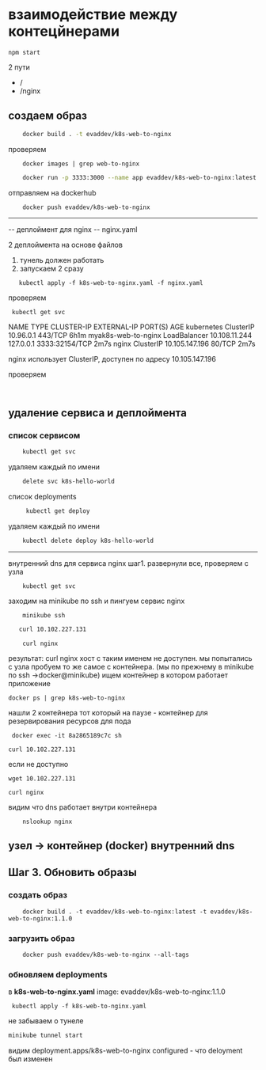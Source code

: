 # взаимодействие между контецйнерами
```
npm start
```


2 пути
 - /
 - /nginx

 ## создаем образ
```bash
    docker build . -t evaddev/k8s-web-to-nginx
```

проверяем 
```
    docker images | grep web-to-nginx
```

```bash
    docker run -p 3333:3000 --name app evaddev/k8s-web-to-nginx:latest
```

отправляем на dockerhub
```
    docker push evaddev/k8s-web-to-nginx
```
---------------
 
 -- деплоймент для nginx 
 -- nginx.yaml

 2 деплоймента на основе файлов

 1. тунель должен работать 
 2. запускаем 2 сразу
 ```
    kubectl apply -f k8s-web-to-nginx.yaml -f nginx.yaml 
 ```
 проверяем 
 ```
  kubectl get svc
 ```

 NAME                  TYPE           CLUSTER-IP       EXTERNAL-IP   PORT(S)          AGE 
kubernetes            ClusterIP      10.96.0.1        <none>        443/TCP          6h1m
myak8s-web-to-nginx   LoadBalancer   10.108.11.244    127.0.0.1     3333:32154/TCP   2m7s
nginx                 ClusterIP      10.105.147.196   <none>        80/TCP           2m7s

nginx использует ClusterIP, доступен по адресу 10.105.147.196

проверяем 
```
  
```
## удаление сервиса и деплоймента 
### список сервисом 

```bash
    kubectl get svc
```

удаляем каждый по имени 
```bash
    delete svc k8s-hello-world
```
список deployments 
```bash
     kubectl get deploy 
```
удаляем каждый по имени
```bash
    kubectl delete deploy k8s-hello-world
```
-------------------------
внутренний dns для сервиса nginx
шаг1. развернули все, проверяем с узла 
```
    kubectl get svc 
```
заходим на minikube по ssh и пингуем сервис nginx 
```
    minikube ssh 
```
```bash
   curl 10.102.227.131
```

```
    curl nginx
``` 
результат: curl nginx 
хост с таким именем не доступен. мы попытались с узла
пробуем то же самое с контейнера. (мы по прежнему в minikube по ssh ->docker@minikube) 
ищем контейнер в котором работает приложение 

```
docker ps | grep k8s-web-to-nginx 
```
нашли 2 контейнера 
тот который на паузе - контейнер для резервирования ресурсов для пода 
```
 docker exec -it 8a2865189c7c sh
```

```
curl 10.102.227.131
```
если не доступно 
```
wget 10.102.227.131
```

```
curl nginx
```
видим что dns работает внутри контейнера
```
    nslookup nginx
```
узел -> контейнер (docker) внутренний dns
----

## Шаг 3. Обновить образы 

### создать образ 
```
    docker build . -t evaddev/k8s-web-to-nginx:latest -t evaddev/k8s-web-to-nginx:1.1.0
```

### загрузить образ   
```
    docker push evaddev/k8s-web-to-nginx --all-tags
```

### обновляем deployments

в <b>k8s-web-to-nginx.yaml</b>  image: evaddev/k8s-web-to-nginx:1.1.0
```
 kubectl apply -f k8s-web-to-nginx.yaml
```

не забываем о тунеле 
``` bash
minikube tunnel start
```


видим deployment.apps/k8s-web-to-nginx configured - что deloyment был изменен